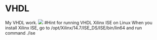 # VHDL
My VHDL work.
![](https://i.imgur.com/OFmGwmk.png)
#Hint for running VHDL Xilinx ISE on Linux
When you install Xilinx ISE, go to /opt/Xilinx/14.7/ISE_DS/ISE/bin/lin64 and run command ./ise
